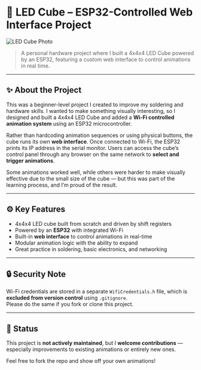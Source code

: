 # 🔲 LED Cube – ESP32-Controlled Web Interface Project

![LED Cube Photo](/LedCube.jpg)

> A personal hardware project where I built a 4x4x4 LED Cube powered by an ESP32, featuring a custom web interface to control animations in real time.

---

## ✨ About the Project

This was a beginner-level project I created to improve my soldering and hardware skills. I wanted to make something visually interesting, so I designed and built a 4x4x4 LED Cube and added a **Wi-Fi controlled animation system** using an ESP32 microcontroller.

Rather than hardcoding animation sequences or using physical buttons, the cube runs its own **web interface**. Once connected to Wi-Fi, the ESP32 prints its IP address in the serial monitor. Users can access the cube’s control panel through any browser on the same network to **select and trigger animations**.

Some animations worked well, while others were harder to make visually effective due to the small size of the cube — but this was part of the learning process, and I’m proud of the result.

---

## ⚙️ Key Features

- 4x4x4 LED cube built from scratch and driven by shift registers
- Powered by an **ESP32** with integrated Wi-Fi
- Built-in **web interface** to control animations in real-time
- Modular animation logic with the ability to expand
- Great practice in soldering, basic electronics, and networking

---

## 🔒 Security Note

Wi-Fi credentials are stored in a separate `WifiCredentials.h` file, which is **excluded from version control** using `.gitignore`.  
Please do the same if you fork or clone this project.

---

## 🛑 Status

This project is **not actively maintained**, but I **welcome contributions** — especially improvements to existing animations or entirely new ones.

Feel free to fork the repo and show off your own animations!

